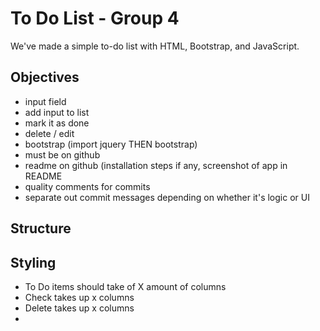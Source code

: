 # To Do List - Group 4
We've made a simple to-do list with HTML, Bootstrap, and JavaScript.

## Objectives
- input field
- add input to list
- mark it as done
- delete / edit
- bootstrap (import jquery THEN bootstrap)
- must be on github
- readme on github (installation steps if any, screenshot of app in README
- quality comments for commits
- separate out commit messages depending on whether it's logic or UI

## Structure


## Styling

- To Do items should take of X amount of columns
- Check takes up x columns
- Delete takes up x columns
- 

## 